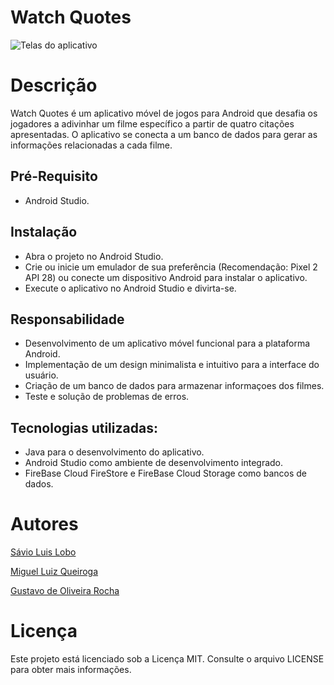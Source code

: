 # Watch Quotes

![Telas do aplicativo](link_da_imagem)


# Descrição

Watch Quotes é um aplicativo móvel de jogos para Android que desafia os jogadores a adivinhar um filme específico a partir de quatro citações apresentadas. O aplicativo se conecta a um banco de dados para gerar as informações relacionadas a cada filme.

## Pré-Requisito

- Android Studio.

## Instalação

- Abra o projeto no Android Studio.
- Crie ou inicie um emulador de sua preferência (Recomendação: Pixel 2 API 28) ou conecte um dispositivo Android para instalar o aplicativo.
- Execute o aplicativo no Android Studio e divirta-se.

## Responsabilidade

- Desenvolvimento de um aplicativo móvel funcional para a plataforma Android.
- Implementação de um design minimalista e intuitivo para a interface do usuário.
- Criação de um banco de dados para armazenar informaçoes dos filmes.
- Teste e solução de problemas de erros.

## Tecnologias utilizadas:

- Java para o desenvolvimento do aplicativo.
- Android Studio como ambiente de desenvolvimento integrado.
- FireBase Cloud FireStore e FireBase Cloud Storage como bancos de dados.

# Autores

[Sávio Luis Lobo](https://github.com/savioluis)

[Miguel Luiz Queiroga](https://github.com/miguelloq)

[Gustavo de Oliveira Rocha](https://github.com/gustavodolv)

# Licença

Este projeto está licenciado sob a Licença MIT. Consulte o arquivo LICENSE para obter mais informações.
